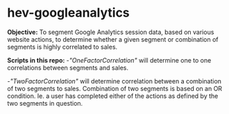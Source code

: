 # hev-googleanalytics

**Objective:** To segment Google Analytics session data, based on various website actions, to determine whether a given segment or combination of segments is highly correlated to sales.

**Scripts in this repo:**
-*"OneFactorCorrelation"* will determine one to one correlations between segments and sales.

-*"TwoFactorCorrelation"* will determine correlation between a combination of two segments to sales.
Combination of two segments is based on an OR condition. Ie. a user has completed either of the actions as defined by the two segments in question.

